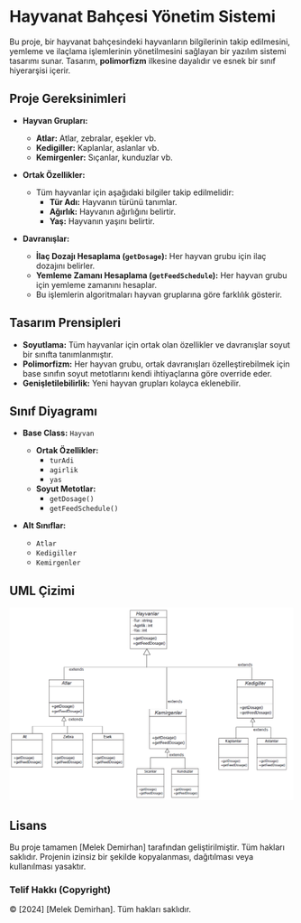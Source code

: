 # Hayvanat Bahçesi Yönetim Sistemi

Bu proje, bir hayvanat bahçesindeki hayvanların bilgilerinin takip edilmesini, yemleme ve ilaçlama işlemlerinin yönetilmesini sağlayan bir yazılım sistemi tasarımı sunar. Tasarım, **polimorfizm** ilkesine dayalıdır ve esnek bir sınıf hiyerarşisi içerir.

## Proje Gereksinimleri

- **Hayvan Grupları:**
  - **Atlar:** Atlar, zebralar, eşekler vb.
  - **Kedigiller:** Kaplanlar, aslanlar vb.
  - **Kemirgenler:** Sıçanlar, kunduzlar vb.
  
- **Ortak Özellikler:**
  - Tüm hayvanlar için aşağıdaki bilgiler takip edilmelidir:
    - **Tür Adı:** Hayvanın türünü tanımlar.
    - **Ağırlık:** Hayvanın ağırlığını belirtir.
    - **Yaş:** Hayvanın yaşını belirtir.

- **Davranışlar:**
  - **İlaç Dozajı Hesaplama (`getDosage`):** Her hayvan grubu için ilaç dozajını belirler.
  - **Yemleme Zamanı Hesaplama (`getFeedSchedule`):** Her hayvan grubu için yemleme zamanını hesaplar.
  - Bu işlemlerin algoritmaları hayvan gruplarına göre farklılık gösterir.

## Tasarım Prensipleri

- **Soyutlama:** Tüm hayvanlar için ortak olan özellikler ve davranışlar soyut bir sınıfta tanımlanmıştır.
- **Polimorfizm:** Her hayvan grubu, ortak davranışları özelleştirebilmek için base sınıfın soyut metotlarını kendi ihtiyaçlarına göre override eder.
- **Genişletilebilirlik:** Yeni hayvan grupları kolayca eklenebilir.

## Sınıf Diyagramı

- **Base Class:** `Hayvan`
  - **Ortak Özellikler:**
    - `turAdi`
    - `agirlik`
    - `yas`
  - **Soyut Metotlar:**
    - `getDosage()`
    - `getFeedSchedule()`

- **Alt Sınıflar:**
  - `Atlar`
  - `Kedigiller`
  - `Kemirgenler`

## UML Çizimi
![UML Diyagramı](UML-Hayvanat-Bahcesi.png)

## Lisans

Bu proje tamamen [Melek Demirhan] tarafından geliştirilmiştir. Tüm hakları saklıdır. Projenin izinsiz bir şekilde kopyalanması, dağıtılması veya kullanılması yasaktır.

### Telif Hakkı (Copyright)

© [2024] [Melek Demirhan]. Tüm hakları saklıdır.